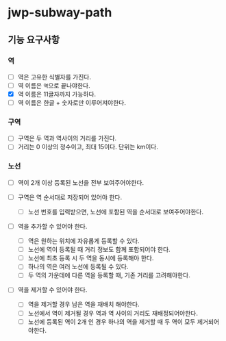 # jwp-subway-path

## 기능 요구사항

### 역
- [ ] 역은 고유한 식별자를 가진다.
- [ ] 역 이름은 `역`으로 끝나야한다.
- [x] 역 이름은 11글자까지 가능하다.
- [ ] 역 이름은 한글 + 숫자로만 이루어져야한다.

### 구역
- [ ] 구역은 두 역과 역사이의 거리를 가진다.
- [ ] 거리는 0 이상의 정수이고, 최대 15이다. 단위는 km이다.

### 노선
- [ ] 역이 2개 이상 등록된 노선을 전부 보여주어야한다.

- [ ] 구역은 역 순서대로 저장되어 있어야 한다.
  - [ ] 노선 번호를 입력받으면, 노선에 포함된 역을 순서대로 보여주어야한다.

- [ ] 역을 추가할 수 있어야 한다.
  -[ ] 역은 원하는 위치에 자유롭게 등록할 수 있다.
  -[ ] 노선에 역이 등록될 때 거리 정보도 함께 포함되어야 한다.
  -[ ] 노선에 최초 등록 시 두 역을 동시에 등록해야 한다.
  -[ ] 하나의 역은 여러 노선에 등록될 수 있다.
  -[ ] 두 역의 가운데에 다른 역을 등록할 때, 기존 거리를 고려해야한다.

- [ ] 역을 제거할 수 있어야 한다.
  -[ ] 역을 제거할 경우 남은 역을 재배치 해야한다.
  -[ ] 노선에서 역이 제거될 경우 역과 역 사이의 거리도 재배정되어야한다.
  -[ ] 노선에 등록된 역이 2개 인 경우 하나의 역을 제거할 때 두 역이 모두 제거되어야한다.
